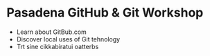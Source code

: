 # Pasadena GitHub & Git Workshop
* Learn about GitBub.com
* Discover local uses of  Git tehnology
* Trt sine cikkabiratui oatterbs
